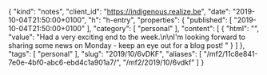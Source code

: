 {
  "kind": "notes",
  "client_id": "https://indigenous.realize.be",
  "date": "2019-10-04T21:50:00+0100",
  "h": "h-entry",
  "properties": {
    "published": [
      "2019-10-04T21:50:00+0100"
    ],
    "category": [
      "personal"
    ],
    "content": [
      {
        "html": "",
        "value": "Had a very exciting end to the week.\n\nI'm looking forward to sharing some news on Monday - keep an eye out for a blog post! "
      }
    ]
  },
  "tags": [
    "personal"
  ],
  "slug": "2019/10/6vDKF",
  "aliases": [
    "/mf2/11c8e841-7e0e-4bf0-abc6-ebd4c1a901a7/",
    "/mf2/2019/10/6vdkf"
  ]
}
